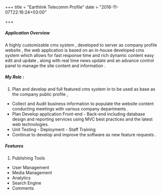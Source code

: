 ﻿+++
title = "Earthlink Telecomm Profile"
date = "2016-11-07T22:16:24+03:00"

+++

##### Application Overview

A highly customizable cms system , developed to server as  company profile website , the web application is  based on an in-house developed cms system which allows for fast response time and rich dynamic content easy edit and update , along with real time news update and an advance control panel to manage the site content and information .

##### My Role :

1. Plan and develop and full featured cms system in to be used as base as the company public profile ,
* Collect and Audit business information to populate the website content conducting meetings with various company departments .
* Plan Develop application Front-end - Back-end including database design and reporting services using MVC best practices and the latest web technologies.
* Unit Testing - Deployment - Staff Training
* Continue to develop and improve the software as new feature requests .

##### Features
1. Publishing Tools
* User Management
* Media Management
* Analytics
* Search Engine
* Comments
